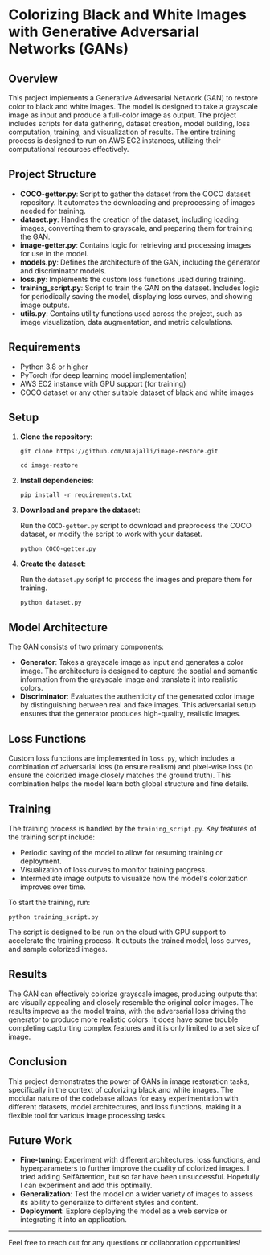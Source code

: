 # Colorizing Black and White Images with Generative Adversarial Networks (GANs)

## Overview

This project implements a Generative Adversarial Network (GAN) to restore color to black and white images. The model is designed to take a grayscale image as input and produce a full-color image as output. The project includes scripts for data gathering, dataset creation, model building, loss computation, training, and visualization of results. The entire training process is designed to run on AWS EC2 instances, utilizing their computational resources effectively.

## Project Structure

- **COCO-getter.py**: Script to gather the dataset from the COCO dataset repository. It automates the downloading and preprocessing of images needed for training.
- **dataset.py**: Handles the creation of the dataset, including loading images, converting them to grayscale, and preparing them for training the GAN.
- **image-getter.py**: Contains logic for retrieving and processing images for use in the model.
- **models.py**: Defines the architecture of the GAN, including the generator and discriminator models.
- **loss.py**: Implements the custom loss functions used during training.
- **training_script.py**: Script to train the GAN on the dataset. Includes logic for periodically saving the model, displaying loss curves, and showing image outputs.
- **utils.py**: Contains utility functions used across the project, such as image visualization, data augmentation, and metric calculations.

## Requirements

- Python 3.8 or higher
- PyTorch (for deep learning model implementation)
- AWS EC2 instance with GPU support (for training)
- COCO dataset or any other suitable dataset of black and white images

## Setup

1. **Clone the repository**:

    `git clone https://github.com/NTajalli/image-restore.git`

    `cd image-restore`

2. **Install dependencies**:

    `pip install -r requirements.txt`

3. **Download and prepare the dataset**:

    Run the `COCO-getter.py` script to download and preprocess the COCO dataset, or modify the script to work with your dataset.

    `python COCO-getter.py`

4. **Create the dataset**:

    Run the `dataset.py` script to process the images and prepare them for training.

    `python dataset.py`

## Model Architecture

The GAN consists of two primary components:

- **Generator**: Takes a grayscale image as input and generates a color image. The architecture is designed to capture the spatial and semantic information from the grayscale image and translate it into realistic colors.
- **Discriminator**: Evaluates the authenticity of the generated color image by distinguishing between real and fake images. This adversarial setup ensures that the generator produces high-quality, realistic images.

## Loss Functions

Custom loss functions are implemented in `loss.py`, which includes a combination of adversarial loss (to ensure realism) and pixel-wise loss (to ensure the colorized image closely matches the ground truth). This combination helps the model learn both global structure and fine details.

## Training

The training process is handled by the `training_script.py`. Key features of the training script include:

- Periodic saving of the model to allow for resuming training or deployment.
- Visualization of loss curves to monitor training progress.
- Intermediate image outputs to visualize how the model's colorization improves over time.

To start the training, run:

`python training_script.py`

The script is designed to be run on the cloud with GPU support to accelerate the training process. It outputs the trained model, loss curves, and sample colorized images.

## Results

The GAN can effectively colorize grayscale images, producing outputs that are visually appealing and closely resemble the original color images. The results improve as the model trains, with the adversarial loss driving the generator to produce more realistic colors. It does have some trouble completing capturting complex features and it is only limited to a set size of image. 

## Conclusion

This project demonstrates the power of GANs in image restoration tasks, specifically in the context of colorizing black and white images. The modular nature of the codebase allows for easy experimentation with different datasets, model architectures, and loss functions, making it a flexible tool for various image processing tasks.

## Future Work

- **Fine-tuning**: Experiment with different architectures, loss functions, and hyperparameters to further improve the quality of colorized images. I tried adding SelfAttention, but so far have been unsuccessful. Hopefully I can experiment and add this optimally. 
- **Generalization**: Test the model on a wider variety of images to assess its ability to generalize to different styles and content.
- **Deployment**: Explore deploying the model as a web service or integrating it into an application.

---

Feel free to reach out for any questions or collaboration opportunities!
